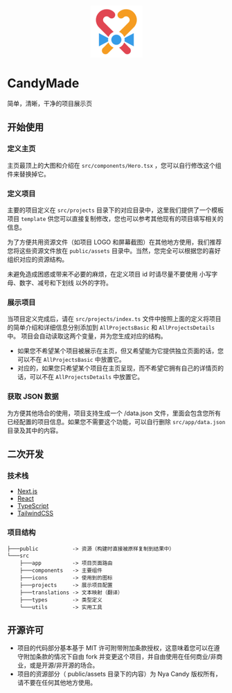 <div align="center">

<img src="./public/assets/logos/candymade.svg" width="120" height="120" alt="CandyMade Logo"/>

</div>

# CandyMade

简单，清晰，干净的项目展示页

## 开始使用

### 定义主页

主页最顶上的大图和介绍在 `src/components/Hero.tsx` ，您可以自行修改这个组件来替换掉它。

### 定义项目

主要的项目定义在 `src/projects` 目录下的对应目录中，这里我们提供了一个模板项目 `template` 供您可以直接复制修改，您也可以参考其他现有的项目填写相关的信息。

为了方便共用资源文件（如项目 LOGO 和屏幕截图）在其他地方使用，我们推荐您将这些资源文件放在 `public/assets` 目录中。当然，您完全可以根据您的喜好组织对应的资源结构。

未避免造成困惑或带来不必要的麻烦，在定义项目 id 时请尽量不要使用 小写字母、数字、减号和下划线 以外的字符。

### 展示项目

当项目定义完成后，请在 `src/projects/index.ts` 文件中按照上面的定义将项目的简单介绍和详细信息分别添加到 `AllProjectsBasic` 和 `AllProjectsDetails` 中。
项目会自动读取这两个变量，并为您生成对应的结构。

- 如果您不希望某个项目被展示在主页，但又希望能为它提供独立页面的话，您可以不在 `AllProjectsBasic` 中放置它。
- 对应的，如果您只希望某个项目在主页呈现，而不希望它拥有自己的详情页的话，可以不在 `AllProjectsDetails` 中放置它。

### 获取 JSON 数据

为方便其他场合的使用，项目支持生成一个 /data.json 文件，里面会包含您所有已经配置的项目信息。如果您不需要这个功能，可以自行删除 `src/app/data.json` 目录及其中的内容。

## 二次开发

### 技术栈

- [Next.js](https://nextjs.org/)
- [React](https://react.dev/)
- [TypeScript](https://www.typescriptlang.org/)
- [TailwindCSS](https://tailwindcss.com/)

### 项目结构

```
├───public           -> 资源（构建时直接被原样复制到结果中）
└───src
    ├───app          -> 项目页面路由
    ├───components   -> 主要组件
    ├───icons        -> 使用到的图标
    ├───projects     -> 展示项目配置
    ├───translations -> 文本映射（翻译）
    ├───types        -> 类型定义
    └───utils        -> 实用工具
```

## 开源许可

- 项目的代码部分基本基于 MIT 许可附带附加条款授权，这意味着您可以在遵守附加条款的情况下自由 fork 并变更这个项目，并自由使用在任何商业/非商业，或是开源/非开源的场合。
- 项目的资源部分（ public/assets 目录下的内容）为 Nya Candy 版权所有，请不要在任何其他地方使用。

